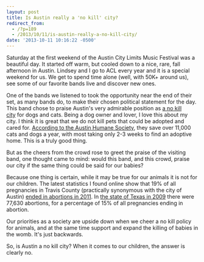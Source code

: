 ```yaml
---
layout: post
title: Is Austin really a 'no kill' city?
redirect_from: 
  - /?p=189
  - /2013/10/11/is-austin-really-a-no-kill-city/
date: '2013-10-11 10:16:22 -0500'
---
```

<p>Saturday at the first weekend of the Austin City Limits Music Festival was a beautiful day. It started off warm, but cooled down to a nice, rare, fall afternoon in Austin. Lindsey and I go to ACL every year and it is a special weekend for us. We get to spend time alone (well, with 50K+ around us), see some of our favorite bands live and discover new ones.</p>
<p>One of the bands we listened to took the opportunity near the end of their set, as many bands do, to make their chosen political statement for the day. This band chose to praise Austin's very admirable position as <a href="http://nokillaustin.org/ ">a no kill city</a> for dogs and cats. Being a dog owner and lover, I love this about my city. I think it is great that we do not kill pets that could be adopted and cared for. <a href="http://www.austinhumanesociety.org/about-us/faqs">According to the Austin Humane Society</a>, they save over 11,000 cats and dogs a year, with most taking only 2-3 weeks to find an adoptive home. This is a truly good thing.</p>
<p>But as the cheers from the crowd rose to greet the praise of the visiting band, one thought came to mind: would this band, and this crowd, praise our city if the same thing could be said for our babies?</p>
<p>Because one thing is certain, while it may be true for our animals it is not for our children. The latest statistics I found online show that 19% of all pregnancies in Travis County (practically synonymous with the city of Austin) <a href="http://www.johnstonsarchive.net/policy/abortion/usac/ab-usac2-TX.html ">ended in abortions in 2011</a>. In <a href="http://www.abort73.com/abortion_facts/states/texas/">the state of Texas in 2009</a> there were 77,630 abortions, for a percentage of 15% of all pregnancies ending in abortion.</p>
<p>Our priorities as a society are upside down when we cheer a no kill policy for animals, and at the same time support and expand the killing of babies in the womb. It's just backwards.</p>
<p>So, is Austin a no kill city? When it comes to our children, the answer is clearly no.</p>